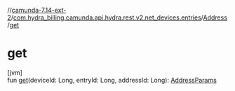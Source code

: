 //[camunda-7.14-ext-2](../../../index.md)/[com.hydra_billing.camunda.api.hydra.rest.v2.net_devices.entries](../index.md)/[Address](index.md)/[get](get.md)

# get

[jvm]\
fun [get](get.md)(deviceId: Long, entryId: Long, addressId: Long): [AddressParams](../../com.hydra_billing.camunda.api.hydra.rest.v2.net_devices.types/-address-params/index.md)

